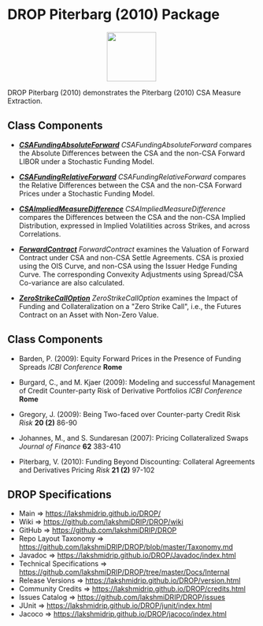 # DROP Piterbarg (2010) Package

<p align="center"><img src="https://github.com/lakshmiDRIP/DROP/blob/master/DRIP_Logo.gif?raw=true" width="100"></p>

DROP Piterbarg (2010) demonstrates the Piterbarg (2010) CSA Measure Extraction.


## Class Components

 * [***CSAFundingAbsoluteForward***](https://github.com/lakshmiDRIP/DROP/tree/master/src/main/java/org/drip/sample/piterbarg2010/CSAFundingAbsoluteForward.java)
 <i>CSAFundingAbsoluteForward</i> compares the Absolute Differences between the CSA and the non-CSA Forward LIBOR under a Stochastic Funding Model.

 * [***CSAFundingRelativeForward***](https://github.com/lakshmiDRIP/DROP/tree/master/src/main/java/org/drip/sample/piterbarg2010/CSAFundingRelativeForward.java)
 <i>CSAFundingRelativeForward</i> compares the Relative Differences between the CSA and the non-CSA Forward Prices under a Stochastic Funding Model.

 * [***CSAImpliedMeasureDifference***](https://github.com/lakshmiDRIP/DROP/tree/master/src/main/java/org/drip/sample/piterbarg2010/CSAImpliedMeasureDifference.java)
 <i>CSAImpliedMeasureDifference</i> compares the Differences between the CSA and the non-CSA Implied Distribution, expressed in Implied Volatilities across Strikes, and across Correlations.

 * [***ForwardContract***](https://github.com/lakshmiDRIP/DROP/tree/master/src/main/java/org/drip/sample/piterbarg2010/ForwardContract.java)
 <i>ForwardContract</i> examines the Valuation of Forward Contract under CSA and non-CSA Settle Agreements. CSA is proxied using the OIS Curve, and non-CSA using the Issuer Hedge Funding Curve. The corresponding Convexity Adjustments using Spread/CSA Co-variance are also calculated.

 * [***ZeroStrikeCallOption***](https://github.com/lakshmiDRIP/DROP/tree/master/src/main/java/org/drip/sample/piterbarg2010/ZeroStrikeCallOption.java)
 <i>ZeroStrikeCallOption</i> examines the Impact of Funding and Collateralization on a "Zero Strike Call", i.e., the Futures Contract on an Asset with Non-Zero Value.


## Class Components

 * Barden, P. (2009): Equity Forward Prices in the Presence of Funding Spreads <i>ICBI Conference</i> <b>Rome</b>

 * Burgard, C., and M. Kjaer (2009): Modeling and successful Management of Credit Counter-party Risk of Derivative Portfolios <i>ICBI Conference</i> <b>Rome</b>

 * Gregory, J. (2009): Being Two-faced over Counter-party Credit Risk <i>Risk</i> <b>20 (2)</b> 86-90

 * Johannes, M., and S. Sundaresan (2007): Pricing Collateralized Swaps <i>Journal of Finance</i> <b>62</b> 383-410

 * Piterbarg, V. (2010): Funding Beyond Discounting: Collateral Agreements and Derivatives Pricing <i>Risk</i> <b>21 (2)</b> 97-102


## DROP Specifications

 * Main                     => https://lakshmidrip.github.io/DROP/
 * Wiki                     => https://github.com/lakshmiDRIP/DROP/wiki
 * GitHub                   => https://github.com/lakshmiDRIP/DROP
 * Repo Layout Taxonomy     => https://github.com/lakshmiDRIP/DROP/blob/master/Taxonomy.md
 * Javadoc                  => https://lakshmidrip.github.io/DROP/Javadoc/index.html
 * Technical Specifications => https://github.com/lakshmiDRIP/DROP/tree/master/Docs/Internal
 * Release Versions         => https://lakshmidrip.github.io/DROP/version.html
 * Community Credits        => https://lakshmidrip.github.io/DROP/credits.html
 * Issues Catalog           => https://github.com/lakshmiDRIP/DROP/issues
 * JUnit                    => https://lakshmidrip.github.io/DROP/junit/index.html
 * Jacoco                   => https://lakshmidrip.github.io/DROP/jacoco/index.html
